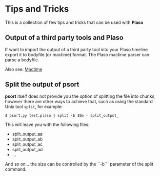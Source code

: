 # Tips and Tricks

This is a collection of few tips and tricks that can be used with **Plaso**

## Output of a third party tools and Plaso

If want to import the output of a third party tool into your Plaso timeline
export it to bodyfile (or mactime) format. The Plaso mactime parser can parse
a bodyfile.

Also see: [Mactime](http://wiki.sleuthkit.org/index.php?title=Mactime)

## Split the output of psort

**psort** itself does not provide you the option of splitting the file into
chunks, however there are other ways to achieve that, such as using the
standard Unix tool ``split``, for example:

```
$ psort.py test.plaso | split -b 10m - split_output_
```

This will leave you with the following files:

+ split_output_aa
+ split_output_ab
+ split_output_ac
+ split_output_ad
+ ...

And so on... the size can be controlled by the ``-b``` parameter of the split
command.


